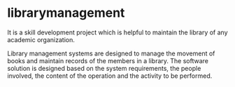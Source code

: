 # librarymanagement
It is a skill development project which is helpful to maintain the library of any academic organization.

Library management systems are designed to manage the movement of books and maintain records of the members in a library. The software solution is designed based on the system requirements, the people involved, the content of the operation and the activity to be performed.
